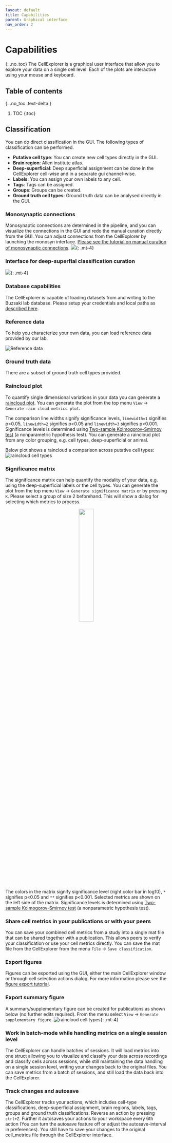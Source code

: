 ```yaml
---
layout: default
title: Capabilities
parent: Graphical interface
nav_order: 2
---
```

# Capabilities
{: .no_toc}
The CellExplorer is a graphical user interface that allow you to explore your data on a single cell level. Each of the plots are interactive using your mouse and keyboard.

## Table of contents
{: .no_toc .text-delta }

1. TOC
{:toc}


## Classification
You can do direct classification in the GUI. The following types of classification can be performed.
* **Putative cell type**: You can create new cell types directly in the GUI.
* **Brain region**: Allen institute atlas.
* **Deep-superficial**: Deep superficial assignment can be done in the CellExplorer cell-wise and in a separate gui channel-wise.
* **Labels**: You can assign your own labels to any cell.
* **Tags**: Tags can be assigned.
* **Groups**: Groups can be created.
* **Ground truth cell types**: Ground truth data can be analysed directly in the GUI.

### Monosynaptic connections
Monosynaptic connections are determined in the pipeline, and you can visualize the connections in the GUI and redo the manual curation directly from the GUI. You can adjust connections from the CellExplorer by launching the monosyn interface. [Please see the tutorial on manual curation of monosynaptic connections]({{"/tutorials/monosynaptic-connections-tutorial/"|absolute_url}}).
![](https://buzsakilab.com/wp/wp-content/uploads/2020/02/monosyn.png){: .mt-4}

### Interface for deep-superfial classification curation
![](https://buzsakilab.com/wp/wp-content/uploads/2020/02/gui_deepSuperficial.png){: .mt-4}

### Database capabilities
The CellExplorer is capable of loading datasets from and writing to the Buzsaki lab database. Please setup your credentials and local paths as [described here]({{"/database/preparation/"|absolute_url}}).

### Reference data
To help you characterize your own data, you can load reference data provided by our lab.

![Reference data](https://buzsakilab.com/wp/wp-content/uploads/2020/01/referenceData_noRef.png)

### Ground truth data
There are a subset of ground truth cell types provided.

### Raincloud plot
To quantify single dimensional variations in your data you can generate a [raincloud plot](https://github.com/RainCloudPlots/RainCloudPlots). You can generate the plot from the top menu `View` -> `Generate rain cloud metrics plot`.

The comparison line widths signify significance levels, `linewidth=1` signifies p>0.05, `linewidth=2` signifies p<0.05 and `linewidth=3` signifies p<0.001. Significance levels is determined using [Two-sample Kolmogorov-Smirnov test](https://www.mathworks.com/help/stats/kstest2.html) (a nonparametric hypothesis test). You can generate a raincloud plot from any color grouping, e.g. cell types, deep-superficial or animal.

Below plot shows a raincloud a comparison across putative cell types:
![raincloud cell types](https://buzsakilab.com/wp/wp-content/uploads/2020/02/raincloud-cell-types.png)

### Significance matrix
The significance matrix can help quantify the modality of your data, e.g. using the deep-superficial labels or the cell types. You can generate the plot from the top menu `View` -> `Generate significance matrix` or by pressing `K`. Please select a group of size 2 beforehand. This will show a dialog for selecting which metrics to process. 
<p align="center"><img src="https://buzsakilab.com/wp/wp-content/uploads/2020/02/SignificanceMatrix.png" width="30%"></p>

The colors in the matrix signify significance level (right color bar in log10), `*` signifies p<0.05 and `**` signifies p<0.001. Selected metrics are shown on the left side of the matrix. Significance levels is determined using [Two-sample Kolmogorov-Smirnov test](https://www.mathworks.com/help/stats/kstest2.html) (a nonparametric hypothesis test).

### Share cell metrics in your publications or with your peers
You can save your combined cell metrics from a study into a single mat file that can be shared together with a publication. This allows peers to verify your classification or use your cell metrics directly. You can save the mat file from the CellExplorer from the menu `File` -> `Save classification`.

### Export figures
Figures can be exported using the GUI, either the main CellExplorer window or through cell selection actions dialog. For more information please see the [figure export tutorial]({{"/tutorials/export-figure/"|absolute_url}}).

### Export summary figure
A summary/supplementary figure can be created for publications as shown below (no further edits required). From the menu select `View` -> `Generate supplementary figure`.
![raincloud cell types](https://buzsakilab.com/wp/wp-content/uploads/2020/05/UnitsSummaryLowRess.png){: .mt-4}

### Work in batch-mode while handling metrics on a single session level
The CellExplorer can handle batches of sessions. It will load metrics into one struct allowing you to visualize and classify your data across recordings and classify cells across sessions, while still maintaining the data handling on a single session level, writing your changes back to the original files. You can save metrics from a batch of sessions, and still load the data back into the CellExplorer.

### Track changes and autosave
The CellExplorer tracks your actions, which includes cell-type classifications, deep-superficial assignment, brain regions, labels, tags, groups and ground truth classifications. Reverse an action by pressing `ctrl+Z`. Further it autosaves your actions to your workspace every 6th action (You can turn the autosave feature off or adjust the autosave-interval in preferences). You still have to save your changes to the original cell_metrics file through the CellExplorer interface.
